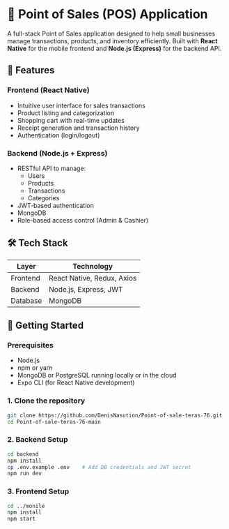 # 🛒 Point of Sales (POS) Application

A full-stack Point of Sales application designed to help small businesses manage transactions, products, and inventory efficiently. Built with **React Native** for the mobile frontend and **Node.js (Express)** for the backend API.

## 📱 Features

### Frontend (React Native)
- Intuitive user interface for sales transactions
- Product listing and categorization
- Shopping cart with real-time updates
- Receipt generation and transaction history
- Authentication (login/logout)

### Backend (Node.js + Express)
- RESTful API to manage:
  - Users
  - Products
  - Transactions
  - Categories
- JWT-based authentication
- MongoDB 
- Role-based access control (Admin & Cashier)

## 🛠️ Tech Stack

| Layer      | Technology        |
|------------|-------------------|
| Frontend   | React Native, Redux, Axios |
| Backend    | Node.js, Express, JWT |
| Database   | MongoDB |

## 🚀 Getting Started

### Prerequisites
- Node.js 
- npm or yarn
- MongoDB or PostgreSQL running locally or in the cloud
- Expo CLI (for React Native development)

### 1. Clone the repository

```bash
git clone https://github.com/DenisNasution/Point-of-sale-teras-76.git
cd Point-of-sale-teras-76-main
```
### 2. Backend Setup

```bash
cd backend
npm install
cp .env.example .env    # Add DB credentials and JWT secret
npm run dev
```

### 3. Frontend Setup

```bash
cd ../monile
npm install
npm start
```

